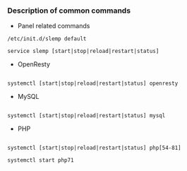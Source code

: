 ### Description of common commands


- Panel related commands

```
/etc/init.d/slemp default

service slemp [start|stop|reload|restart|status]
```

- OpenResty

```

systemctl [start|stop|reload|restart|status] openresty

```

- MySQL

```

systemctl [start|stop|reload|restart|status] mysql

```

- PHP

```

systemctl [start|stop|reload|restart|status] php[54-81]

systemctl start php71
```
